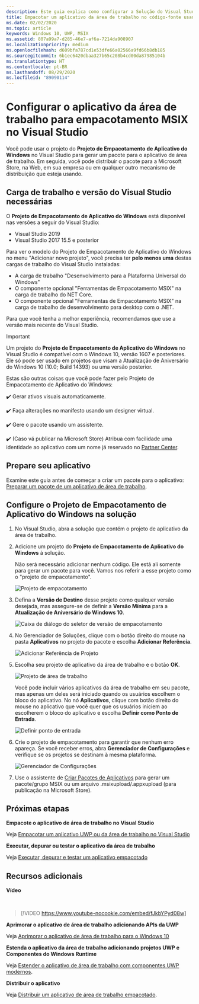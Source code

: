 ```yaml
---
description: Este guia explica como configurar a Solução do Visual Studio para editar, depurar e empacotar o aplicativo da área de trabalho.
title: Empacotar um aplicativo da área de trabalho no código-fonte usando o Visual Studio
ms.date: 02/02/2020
ms.topic: article
keywords: Windows 10, UWP, MSIX
ms.assetid: 807a99a7-d285-46e7-af6a-7214da908907
ms.localizationpriority: medium
ms.openlocfilehash: d609bfa787cd1e53dfe66a02566a9fd66b8db185
ms.sourcegitcommit: 6b1ec6420dbaa327b65c208b4cd00da87985104b
ms.translationtype: HT
ms.contentlocale: pt-BR
ms.lasthandoff: 08/29/2020
ms.locfileid: "89090114"
---
```

# <a name="set-up-your-desktop-application-for-msix-packaging-in-visual-studio"></a>Configurar o aplicativo da área de trabalho para empacotamento MSIX no Visual Studio

Você pode usar o projeto do **Projeto de Empacotamento de Aplicativo do Windows** no Visual Studio para gerar um pacote para o aplicativo de área de trabalho. Em seguida, você pode distribuir o pacote para a Microsoft Store, na Web, em sua empresa ou em qualquer outro mecanismo de distribuição que esteja usando.

## <a name="required-visual-studio-version-and-workload"></a>Carga de trabalho e versão do Visual Studio necessárias

O **Projeto de Empacotamento de Aplicativo do Windows** está disponível nas versões a seguir do Visual Studio:

* Visual Studio 2019
* Visual Studio 2017 15.5 e posterior

Para ver o modelo do Projeto de Empacotamento de Aplicativo do Windows no menu "Adicionar novo projeto", você precisa ter **pelo menos uma** destas cargas de trabalho do Visual Studio instaladas:

* A carga de trabalho "Desenvolvimento para a Plataforma Universal do Windows"
* O componente opcional "Ferramentas de Empacotamento MSIX" na carga de trabalho do NET Core.
* O componente opcional "Ferramentas de Empacotamento MSIX" na carga de trabalho de desenvolvimento para desktop com o .NET.

 Para que você tenha a melhor experiência, recomendamos que use a versão mais recente do Visual Studio.

> [!IMPORTANT]
> Um projeto do **Projeto de Empacotamento de Aplicativo do Windows** no Visual Studio é compatível com o Windows 10, versão 1607 e posteriores. Ele só pode ser usado em projetos que visam a Atualização de Aniversário do Windows 10 (10.0; Build 14393) ou uma versão posterior.

Estas são outras coisas que você pode fazer pelo Projeto de Empacotamento de Aplicativo do Windows:

:heavy_check_mark: Gerar ativos visuais automaticamente.

:heavy_check_mark: Faça alterações no manifesto usando um designer virtual.

:heavy_check_mark: Gere o pacote usando um assistente.

:heavy_check_mark: (Caso vá publicar na Microsoft Store) Atribua com facilidade uma identidade ao aplicativo com um nome já reservado no [Partner Center](https://partner.microsoft.com/dashboard).

## <a name="prepare-your-application"></a>Prepare seu aplicativo

Examine este guia antes de começar a criar um pacote para o aplicativo: [Preparar um pacote de um aplicativo de área de trabalho](desktop-to-uwp-prepare.md).

<a id="new-packaging-project"></a>

## <a name="setup-the-windows-application-packaging-project-in-your-solution"></a>Configure o Projeto de Empacotamento de Aplicativo do Windows na solução

1. No Visual Studio, abra a solução que contém o projeto de aplicativo da área de trabalho.

2. Adicione um projeto do **Projeto de Empacotamento de Aplicativo do Windows** à solução.

   Não será necessário adicionar nenhum código. Ele está ali somente para gerar um pacote para você. Vamos nos referir a esse projeto como o "projeto de empacotamento".

   ![Projeto de empacotamento](images/packaging-project.png)

3. Defina a **Versão de Destino** desse projeto como qualquer versão desejada, mas assegure-se de definir a **Versão Mínima** para a **Atualização de Aniversário do Windows 10**.

   ![Caixa de diálogo do seletor de versão de empacotamento](images/packaging-version.png)

4. No Gerenciador de Soluções, clique com o botão direito do mouse na pasta **Aplicativos** no projeto do pacote e escolha **Adicionar Referência**.

   ![Adicionar Referência de Projeto](images/add-project-reference.png)

5. Escolha seu projeto de aplicativo da área de trabalho e o botão **OK**.

   ![Projeto de área de trabalho](images/reference-project.png)

   Você pode incluir vários aplicativos da área de trabalho em seu pacote, mas apenas um deles será iniciado quando os usuários escolhem o bloco do aplicativo. No nó **Aplicativos**, clique com botão direito do mouse no aplicativo que você quer que os usuários iniciem ao escolherem o bloco do aplicativo e escolha **Definir como Ponto de Entrada**.

   ![Definir ponto de entrada](images/entry-point-set.png)

6. Crie o projeto de empacotamento para garantir que nenhum erro apareça. Se você receber erros, abra **Gerenciador de Configurações** e verifique se os projetos se destinam à mesma plataforma.

   ![Gerenciador de Configurações](images/config-manager.png)

7. Use o assistente de [Criar Pacotes de Aplicativos](../package/packaging-uwp-apps.md) para gerar um pacote/grupo MSIX ou um arquivo .msixupload/.appxupload (para publicação na Microsoft Store).


## <a name="next-steps"></a>Próximas etapas

**Empacote o aplicativo de área de trabalho no Visual Studio**

Veja [Empacotar um aplicativo UWP ou da área de trabalho no Visual Studio](../package/packaging-uwp-apps.md)

**Executar, depurar ou testar o aplicativo da área de trabalho**

Veja [Executar, depurar e testar um aplicativo empacotado](desktop-to-uwp-debug.md)

## <a name="additional-resources"></a>Recursos adicionais

**Vídeo**

&nbsp;
> [!VIDEO https://www.youtube-nocookie.com/embed/fJkbYPyd08w]

**Aprimorar o aplicativo de área de trabalho adicionando APIs da UWP**

Veja [Aprimorar o aplicativo de área de trabalho para o Windows 10](/windows/apps/desktop/modernize/desktop-to-uwp-enhance)

**Estenda o aplicativo da área de trabalho adicionando projetos UWP e Componentes do Windows Runtime**

Veja [Estender o aplicativo de área de trabalho com componentes UWP modernos](/windows/apps/desktop/modernize/desktop-to-uwp-extend).

**Distribuir o aplicativo**

Veja [Distribuir um aplicativo de área de trabalho empacotado](/windows/apps/desktop/modernize/desktop-to-uwp-distribute).
